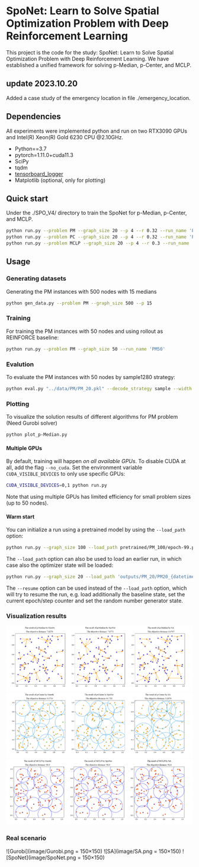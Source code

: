 # SpoNet: Learn to Solve Spatial Optimization Problem with Deep Reinforcement Learning
This project is the code for the study: SpoNet: Learn to Solve Spatial Optimization Problem with Deep Reinforcement Learning.
We have established a unified framework for solving p-Median, p-Center, and MCLP.

## update 2023.10.20
Added a case study of the emergency location in file ./emergency_location.

## Dependencies
All experiments were implemented python and run on two RTX3090 GPUs and Intel(R) Xeon(R) Gold 6230 CPU @2.10GHz. 

* Python==3.7
* pytorch=1.11.0+cuda11.3
* SciPy
* tqdm
* [tensorboard_logger](https://github.com/TeamHG-Memex/tensorboard_logger)
* Matplotlib (optional, only for plotting)

## Quick start
Under the ./SPO_V4/ directory to train the SpoNet for p-Median, p-Center, and MCLP.
```bash
python run.py --problem PM --graph_size 20 --p 4 --r 0.32 --run_name 'PM20'
python run.py --problem PC --graph_size 20 --p 4 --r 0.32 --run_name 'PC20'
python run.py --problem MCLP --graph_size 20 --p 4 --r 0.3 --run_name 'MCLP20'
```
## Usage
### Generating datasets
Generating the PM instances with 500 nodes with 15 medians
```bash
python gen_data.py --problem PM --graph_size 500 --p 15
```

### Training
For training the PM instances with 50 nodes and using rollout as REINFORCE baseline:
```bash
python run.py --problem PM --graph_size 50 --run_name 'PM50'
```
### Evalution
To evaluate the PM instances with 50 nodes by sample1280 strategy:
```bash
python eval.py "../data/PM/PM_20.pkl" --decode_strategy sample --width 1280
```

### Plotting
To visualize the solution results of different algorithms for PM problem (Need Gurobi solver)
```bash
python plot_p-Median.py 
```

#### Multiple GPUs
By default, training will happen *on all available GPUs*. To disable CUDA at all, add the flag `--no_cuda`. 
Set the environment variable `CUDA_VISIBLE_DEVICES` to only use specific GPUs:
```bash
CUDA_VISIBLE_DEVICES=0,1 python run.py 
```
Note that using multiple GPUs has limited efficiency for small problem sizes (up to 50 nodes).

#### Warm start
You can initialize a run using a pretrained model by using the `--load_path` option:
```bash
python run.py --graph_size 100 --load_path pretrained/PM_100/epoch-99.pt
```

The `--load_path` option can also be used to load an earlier run, in which case also the optimizer state will be loaded:
```bash
python run.py --graph_size 20 --load_path 'outputs/PM_20/PM20_{datetime}/epoch-0.pt'
```

The `--resume` option can be used instead of the `--load_path` option, which will try to resume the run, e.g. load additionally the baseline state, set the current epoch/step counter and set the random number generator state.

### Visualization results

![PM100](image/pm_100_15.jpg)
![PC100](image/pc_100_15.jpg)
![MCLP100](image/mclp_100_15.jpg)

### Real scenario
![Gurobi](image/Gurobi.png = 150×150)
![SA](image/SA.png = 150×150)
![SpoNet](image/SpoNet.png = 150×150)

